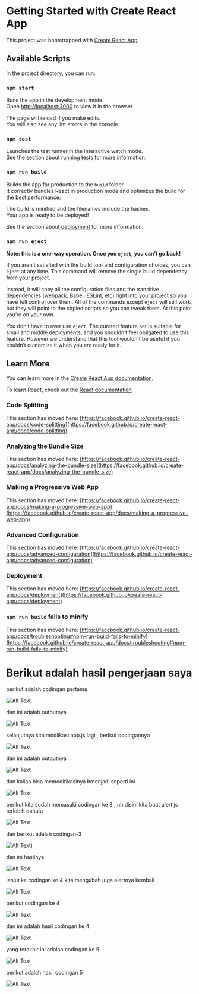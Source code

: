 # Getting Started with Create React App

This project was bootstrapped with [Create React App](https://github.com/facebook/create-react-app).

## Available Scripts

In the project directory, you can run:

### `npm start`

Runs the app in the development mode.\
Open [http://localhost:3000](http://localhost:3000) to view it in the browser.

The page will reload if you make edits.\
You will also see any lint errors in the console.

### `npm test`

Launches the test runner in the interactive watch mode.\
See the section about [running tests](https://facebook.github.io/create-react-app/docs/running-tests) for more information.

### `npm run build`

Builds the app for production to the `build` folder.\
It correctly bundles React in production mode and optimizes the build for the best performance.

The build is minified and the filenames include the hashes.\
Your app is ready to be deployed!

See the section about [deployment](https://facebook.github.io/create-react-app/docs/deployment) for more information.

### `npm run eject`

**Note: this is a one-way operation. Once you `eject`, you can’t go back!**

If you aren’t satisfied with the build tool and configuration choices, you can `eject` at any time. This command will remove the single build dependency from your project.

Instead, it will copy all the configuration files and the transitive dependencies (webpack, Babel, ESLint, etc) right into your project so you have full control over them. All of the commands except `eject` will still work, but they will point to the copied scripts so you can tweak them. At this point you’re on your own.

You don’t have to ever use `eject`. The curated feature set is suitable for small and middle deployments, and you shouldn’t feel obligated to use this feature. However we understand that this tool wouldn’t be useful if you couldn’t customize it when you are ready for it.

## Learn More

You can learn more in the [Create React App documentation](https://facebook.github.io/create-react-app/docs/getting-started).

To learn React, check out the [React documentation](https://reactjs.org/).

### Code Splitting

This section has moved here: [https://facebook.github.io/create-react-app/docs/code-splitting](https://facebook.github.io/create-react-app/docs/code-splitting)

### Analyzing the Bundle Size

This section has moved here: [https://facebook.github.io/create-react-app/docs/analyzing-the-bundle-size](https://facebook.github.io/create-react-app/docs/analyzing-the-bundle-size)

### Making a Progressive Web App

This section has moved here: [https://facebook.github.io/create-react-app/docs/making-a-progressive-web-app](https://facebook.github.io/create-react-app/docs/making-a-progressive-web-app)

### Advanced Configuration

This section has moved here: [https://facebook.github.io/create-react-app/docs/advanced-configuration](https://facebook.github.io/create-react-app/docs/advanced-configuration)

### Deployment

This section has moved here: [https://facebook.github.io/create-react-app/docs/deployment](https://facebook.github.io/create-react-app/docs/deployment)

### `npm run build` fails to minify

This section has moved here: [https://facebook.github.io/create-react-app/docs/troubleshooting#npm-run-build-fails-to-minify](https://facebook.github.io/create-react-app/docs/troubleshooting#npm-run-build-fails-to-minify)

# Berikut adalah hasil pengerjaan saya 

berikut adalah codingan pertama 

![Alt Text](https://github.com/divamaretta/Modul-1---ReactJS/blob/main/coding%201.png)

dan ini adalah outputnya 

![Alt Text](https://github.com/divamaretta/Modul-1---ReactJS/blob/main/hasil%201.png)

selanjutnya kita modiikasi app.js lagi , berikut codingannya 
 
![Alt Text](https://github.com/divamaretta/Modul-1---ReactJS/blob/main/coding%202.png)

dan ini adalah outputnya 

![Alt Text](https://github.com/divamaretta/Modul-1---ReactJS/blob/main/hasil%202.png)

dan kalian bisa memodifikasinya bmenjadi seperti ini

![Alt Text](https://github.com/divamaretta/Modul-1---ReactJS/blob/main/modifikasi%20hasil%202.png)

berikut kita sudah memasuki codingan ke 3 , nh disini kita buat alert js terlebih dahulu

![Alt Text](https://github.com/divamaretta/Modul-1---ReactJS/blob/main/coding%20alert.png)

dan berikut adalah codingan-3 

![Alt Text](https://github.com/divamaretta/Modul-1---ReactJS/blob/main/codingan%203.png))

dan ini hasilnya 

![Alt Text](https://github.com/divamaretta/Modul-1---ReactJS/blob/main/hasil%203.png)

lanjut ke codingan ke 4 kita mengubah juga alertnya kembali

![Alt Text](https://github.com/divamaretta/Modul-1---ReactJS/blob/main/coding%20modifikasi%20alert%204.png)

berikut codingan ke 4

![Alt Text](https://github.com/divamaretta/Modul-1---ReactJS/blob/main/coding%204.png)

dan ini adalah hasil codingan ke 4

![Alt Text](https://github.com/divamaretta/Modul-1---ReactJS/blob/main/hasil%204.png)

yang terakhir ini adalah codingan ke 5

![Alt Text](https://github.com/divamaretta/Modul-1---ReactJS/blob/main/coding%205.png)

berikut adalah hasil codingan 5 

![Alt Text](https://github.com/divamaretta/Modul-1---ReactJS/blob/main/hasil%205.png)
